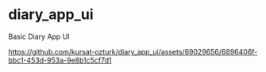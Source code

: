 # diary_app_ui

Basic Diary App UI

https://github.com/kursat-ozturk/diary_app_ui/assets/69029656/6896406f-bbc1-453d-953a-9e8b1c5cf7d1
